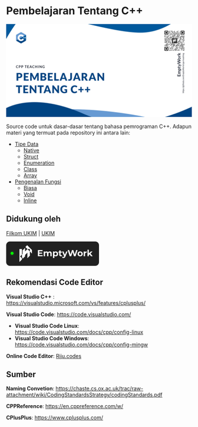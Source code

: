 # Pembelajaran Tentang C++

![Pembelajaran tentang C++/CPlusPlus](/assets/cpp-teaching-header.jpg)

Source code untuk dasar-dasar tentang bahasa pemrograman C++. Adapun materi yang termuat pada repository ini antara lain:
- [Tipe Data](src/data-types)
  - [Native](src/data-types/native)
  - [Struct](src/data-types/struct)
  - [Enumeration](src/data-types/enum)
  - [Class](src/data-types/class)
  - [Array](src/data-types/array)
- [Pengenalan Fungsi](src/functions)
  - [Biasa](src/functions/basic) 
  - [Void](src/functions/void)
  - [Inline](src/functions/inline)

## Didukung oleh

[Filkom UKIM](https://filkom.ukim.ac.id) | [UKIM](https://ukim.ac.id)

[![EmptyWork](/assets/active.svg)](https://emptywork.netlify.app)

## Rekomendasi Code Editor

**Visual Studio C++** : https://visualstudio.microsoft.com/vs/features/cplusplus/

**Visual Studio Code**: https://code.visualstudio.com/
 - **Visual Studio Code Linux**: https://code.visualstudio.com/docs/cpp/config-linux
 - **Visual Studio Code Windows**: https://code.visualstudio.com/docs/cpp/config-mingw

**Online Code Editor**: [Riju.codes](https://riju.codes/cpp)
## Sumber

**Naming Convetion**: https://chaste.cs.ox.ac.uk/trac/raw-attachment/wiki/CodingStandardsStrategy/codingStandards.pdf

**CPPReference**: https://en.cppreference.com/w/

**CPlusPlus**: https://www.cplusplus.com/
